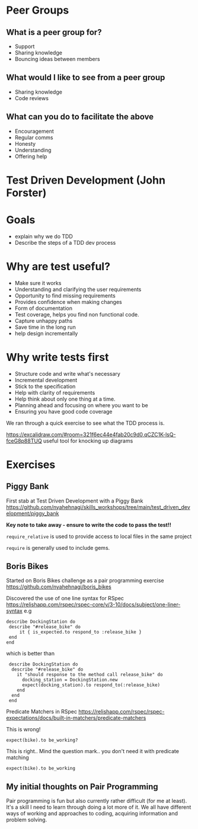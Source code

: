 # Peer Groups

## What is a peer group for?
* Support
* Sharing knowledge
* Bouncing ideas between members

## What would I like to see from a peer group
* Sharing knowledge
* Code reviews

## What can you do to facilitate the above
* Encouragement
* Regular comms
* Honesty
* Understanding
* Offering help

# Test Driven Development (John Forster)

# Goals
* explain why we do TDD
* Describe the steps of a TDD dev process

# Why are test useful?
* Make sure it works
* Understanding and clarifying the user requirements
* Opportunity to find missing requirements
* Provides confidence when making changes
* Form of documentation
* Test coverage, helps you find non functional code.
* Capture unhappy paths
* Save time in the long run
* help design incrementally

# Why write tests first
* Structure code and write what's necessary
* Incremental development
* Stick to the specification
* Help with clarity of requirements
* Help think about only one thing at a time.
* Planning ahead and focusing on where you want to be
* Ensuring you have good code coverage

We ran through a quick exercise to see what the TDD process is.

https://excalidraw.com/#room=321f6ec44e4fab20c9d0,qCZC1K-lsQ-fceG8p88TUQ
useful tool for knocking up diagrams

# Exercises

## Piggy Bank
First stab at Test Driven Development with a Piggy Bank
https://github.com/nyahehnagi/skills_workshops/tree/main/test_driven_development/piggy_bank

**Key note to take away - ensure to write the code to pass the test!!**


`require_relative` is used to provide access to local files in the same project

`require` is generally used to include gems.

## Boris Bikes
Started on Boris Bikes challenge as a pair programming exercise
https://github.com/nyahehnagi/boris_bikes

Discovered the use of one line syntax for RSpec
https://relishapp.com/rspec/rspec-core/v/3-10/docs/subject/one-liner-syntax
 e.g 
 ~~~~
 describe DockingStation do
  describe "#release_bike" do
      it { is_expected.to respond_to :release_bike }
  end
 end
 ~~~~

which is better than

~~~~
 describe DockingStation do
  describe "#release_bike" do
    it "should response to the method call release_bike" do
      docking_station = DockingStation.new
      expect(docking_station).to respond_to(:release_bike)
    end
  end
 end
~~~~

Predicate Matchers in RSpec
https://relishapp.com/rspec/rspec-expectations/docs/built-in-matchers/predicate-matchers

This is wrong!
~~~~
expect(bike).to be_working? 
~~~~
This is right.. Mind the question mark.. you don't need it with predicate matching
~~~~
expect(bike).to be_working 
~~~~

## My initial thoughts on Pair Programming

Pair programming is fun but also currently rather difficult (for me at least). It's a skill I need to learn through doing a lot more of it. We all have different ways of working and approaches to coding, acquiring information and problem solving.